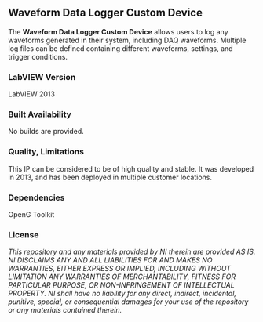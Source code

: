 ## Waveform Data Logger Custom Device ##

The **Waveform Data Logger Custom Device** allows users to log any waveforms generated in their system, including DAQ waveforms.  Multiple log files can be defined containing different waveforms, settings, and trigger conditions.

### LabVIEW Version ###

LabVIEW 2013

### Built Availability ###

No builds are provided.

### Quality, Limitations ###

This IP can be considered to be of high quality and stable. It was developed in 2013, and has been deployed in multiple customer locations.

### Dependencies ###

OpenG Toolkit

### License ###

*This repository and any materials provided by NI therein are provided AS IS. NI DISCLAIMS ANY AND ALL LIABILITIES FOR AND MAKES NO WARRANTIES, EITHER EXPRESS OR IMPLIED, INCLUDING WITHOUT LIMITATION ANY WARRANTIES OF MERCHANTABILITY, FITNESS FOR  PARTICULAR PURPOSE, OR NON-INFRINGEMENT OF INTELLECTUAL PROPERTY. NI shall have no liability for any direct, indirect, incidental, punitive, special, or consequential damages for your use of the repository or any materials contained therein.*
